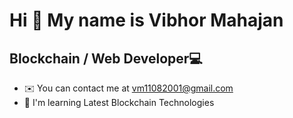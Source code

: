 Hi 👋 My name is Vibhor Mahajan
================================

Blockchain / Web Developer💻
-----------------------------

* ✉️  You can contact me at [vm11082001@gmail.com](mailto:vm11082001@gmail.com)
* 🧠  I'm learning Latest Blockchain Technologies


